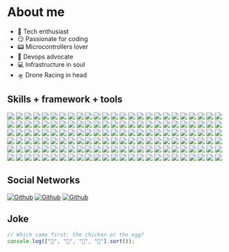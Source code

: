 # About me

- 🚀 Tech enthusiast
- 😏 Passionate for coding
- 📟 Microcontrollers lover
- 🔋 Devops advocate
- 💻 Infrastructure in soul
- 🛸 Drone Racing in head

## Skills + framework + tools

<p>
  <img src="https://img.shields.io/badge/MacOS-000000?style=for-the-badge&logo=macos&logoColor=white" />
  <img src="https://img.shields.io/badge/FreeBSD-AB2B28?style=for-the-badge&logo=freebsd&logoColor=white" />
  <img src="https://img.shields.io/badge/OpenBSD-F2CA30?style=for-the-badge&logo=openbsd&logoColor=white" />
  <img src="https://img.shields.io/badge/NetBSD-FF6600?style=for-the-badge&logo=netbsd&logoColor=white" />
  <img src="https://img.shields.io/badge/Linux-FCC624?style=for-the-badge&logo=linux&logoColor=white" />
  <img src="https://img.shields.io/badge/Windows-5E5E5E?style=for-the-badge&logo=windows&logoColor=white" />
  <img src="https://img.shields.io/badge/neovim-57A143?style=for-the-badge&logo=neovim&logoColor=white" />
  <img src="https://img.shields.io/badge/Xcode-147EFB?style=for-the-badge&logo=Xcode&logoColor=white" />
  <img src="https://img.shields.io/badge/Visual_Studio_Code-5C2D91?style=for-the-badge&logo=visual%20studio%20code&logoColor=white" />
  <img src="https://img.shields.io/badge/Intellij-000000?style=for-the-badge&logo=intellijidea&logoColor=white" />
  <img src="https://img.shields.io/badge/Atom-66595C?style=for-the-badge&logo=Atom&logoColor=white" />
  <img src="https://img.shields.io/badge/Eclipse-2C2255?style=for-the-badge&logo=Eclipse&logoColor=white" />
  <img src="https://img.shields.io/badge/Android Studio-3DDC84?style=for-the-badge&logo=androidstudio&logoColor=white" />
  <img src="https://img.shields.io/badge/Netbeans-1B6AC6?style=for-the-badge&logo=apachenetbeanside&logoColor=white" />
  <img src="https://img.shields.io/badge/Datagrip-000000?style=for-the-badge&logo=datagrip&logoColor=white" />
  <img src="https://img.shields.io/badge/phpMyAdmin-6C78AF?style=for-the-badge&logo=phpmyadmin&logoColor=white" />
  <img src="https://img.shields.io/badge/Adminer-34567C?style=for-the-badge&logo=adminer&logoColor=white" />
  <img src="https://img.shields.io/badge/Postman-FF6C37?style=for-the-badge&logo=postman&logoColor=white" />
  <img src="https://img.shields.io/badge/Insomnia-4000BF?style=for-the-badge&logo=insomnia&logoColor=white" />
  <img src="https://img.shields.io/badge/KiCad-314CB0?style=for-the-badge&logo=kicad&logoColor=white" />
  <img src="https://img.shields.io/badge/RUST-000000?style=for-the-badge&logo=rust&logoColor=white" />
  <img src="https://img.shields.io/badge/LUA-2C2D72?style=for-the-badge&logo=lua&logoColor=white" />
  <img src="https://img.shields.io/badge/.ENV-ECD53F?style=for-the-badge&logo=dotenv&logoColor=white" />
  <img src="https://img.shields.io/badge/HTML5-E34F26?style=for-the-badge&logo=html5&logoColor=white" />
  <img src="https://img.shields.io/badge/CSS3-1572B6?style=for-the-badge&logo=css3&logoColor=white" />
  <img src="https://img.shields.io/badge/JavaScript-F7DF1E?style=for-the-badge&logo=javascript&logoColor=white" />
  <img src="https://img.shields.io/badge/TypeScript-3178C6?style=for-the-badge&logo=typescript&logoColor=white" />
  <img src="https://img.shields.io/badge/C-A8B9CC?style=for-the-badge&logo=c&logoColor=white" />
  <img src="https://img.shields.io/badge/C%2B%2B-00599C?style=for-the-badge&logo=c%2B%2B&logoColor=white" />
  <img src="https://img.shields.io/badge/Java-ED8B00?style=for-the-badge&logo=openjdk&logoColor=white" />
  <img src="https://img.shields.io/badge/PHP-777BB4?style=for-the-badge&logo=php&logoColor=white" />
  <img src="https://img.shields.io/badge/Perl-39457E?style=for-the-badge&logo=perl&logoColor=white" />
  <img src="https://img.shields.io/badge/P5-ED225D?style=for-the-badge&logo=p5dotjs&logoColor=white" />
  <img src="https://img.shields.io/badge/Delphi-EE1F35?style=for-the-badge&logo=delphi&logoColor=white" />
  <img src="https://img.shields.io/badge/Markdown-000000?style=for-the-badge&logo=markdown&logoColor=white" />
  <img src="https://img.shields.io/badge/mdbook-000000?style=for-the-badge&logo=mdbook&logoColor=white" />
  <img src="https://img.shields.io/badge/oxygen-3A209E?style=for-the-badge&logo=oxygen&logoColor=white" />
  <img src="https://img.shields.io/badge/Swagger-85EA2D?style=for-the-badge&logo=swagger&logoColor=white" />
  <img src="https://img.shields.io/badge/SemVer-3F4551?style=for-the-badge&logo=semver&logoColor=white" />
  <img src="https://img.shields.io/badge/json-5E5C5C?style=for-the-badge&logo=json&logoColor=white" />
  <img src="https://img.shields.io/badge/JWT-000000?style=for-the-badge&logo=jsonwebtokens&logoColor=white" />
  <img src="https://img.shields.io/badge/React_Native-20232A?style=for-the-badge&logo=react&logoColor=61DAFB" />
  <img src="https://img.shields.io/badge/Node.js-339933?style=for-the-badge&logo=nodedotjs&logoColor=white" />
  <img src="https://img.shields.io/badge/Spring-6DB33F?style=for-the-badge&logo=spring&logoColor=white" />
  <img src="https://img.shields.io/badge/Hibernate-59666C?style=for-the-badge&logo=hibernate&logoColor=white" />
  <img src="https://img.shields.io/badge/Express.js-000000?style=for-the-badge&logo=express&logoColor=white" />
  <img src="https://img.shields.io/badge/React-61DAFB?style=for-the-badge&logo=react&logoColor=white" />
  <img src="https://img.shields.io/badge/React Router-CA4245?style=for-the-badge&logo=reactrouter&logoColor=white" />
  <img src="https://img.shields.io/badge/React Table-FF4154?style=for-the-badge&logo=reacttable&logoColor=white" />
  <img src="https://img.shields.io/badge/Redux-764ABC?style=for-the-badge&logo=redux&logoColor=white" />
  <img src="https://img.shields.io/badge/Redux Saga-999999?style=for-the-badge&logo=reduxsaga&logoColor=white" />
  <img src="https://img.shields.io/badge/Redux Saga-999999?style=for-the-badge&logo=reduxsaga&logoColor=white" />
  <img src="https://img.shields.io/badge/Socket.io-010101?style=for-the-badge&logo=socketdotio&logoColor=white" />
  <img src="https://img.shields.io/badge/Expo-000020?style=for-the-badge&logo=expo&logoColor=white" />
  <img src="https://img.shields.io/badge/Electron-47848F?style=for-the-badge&logo=electron&logoColor=white" />
  <img src="https://img.shields.io/badge/Tauri-FFC131?style=for-the-badge&logo=tauri&logoColor=white" />
  <img src="https://img.shields.io/badge/Symfony-000000?style=for-the-badge&logo=symfony&logoColor=white" />
  <img src="https://img.shields.io/badge/yarn-2C8EBB?style=for-the-badge&logo=yarn&logoColor=white" />
  <img src="https://img.shields.io/badge/npm-CB3837?style=for-the-badge&logo=react&logoColor=white" />
  <img src="https://img.shields.io/badge/nuget-004880?style=for-the-badge&logo=nuget&logoColor=white" />
  <img src="https://img.shields.io/badge/Composer-885630?style=for-the-badge&logo=composer&logoColor=white" />
  <img src="https://img.shields.io/badge/Maven-C71A36?style=for-the-badge&logo=apachemaven&logoColor=white" />
  <img src="https://img.shields.io/badge/CMake-064F8C?style=for-the-badge&logo=cmake&logoColor=white" />
  <img src="https://img.shields.io/badge/Chart.js-FF6384?style=for-the-badge&logo=chartdotjs&logoColor=white" />
  <img src="https://img.shields.io/badge/Bootstrap-563D7C?style=for-the-badge&logo=bootstrap&logoColor=white" />
  <img src="https://img.shields.io/badge/jQuery-0769AD?style=for-the-badge&logo=jquery&logoColor=white" />
  <img src="https://img.shields.io/badge/next.js-000000?style=for-the-badge&logo=nextdotjs&logoColor=white" />
  <img src="https://img.shields.io/badge/Babel-F9DC3E?style=for-the-badge&logo=babel&logoColor=white" />
  <img src="https://img.shields.io/badge/Webpack-8DD6F9?style=for-the-badge&logo=webpack&logoColor=white" />
  <img src="https://img.shields.io/badge/MySQL-00000F?style=for-the-badge&logo=mysql&logoColor=white" />
  <img src="https://img.shields.io/badge/MariaDB-003545?style=for-the-badge&logo=mariadb&logoColor=white" />
  <img src="https://img.shields.io/badge/PostgreSQL-316192?style=for-the-badge&logo=postgresql&logoColor=white" />
  <img src="https://img.shields.io/badge/MongoDB-4EA94B?style=for-the-badge&logo=mongodb&logoColor=white" />
  <img src="https://img.shields.io/badge/SQLite-003B57?style=for-the-badge&logo=sqlite&logoColor=white" />
  <img src="https://img.shields.io/badge/REDIS-5E5C5C?style=for-the-badge&logo=redis&logoColor=white" />
  <img src="https://img.shields.io/badge/CouchDB-E42528?style=for-the-badge&logo=apachecouchdb&logoColor=white" />
  <img src="https://img.shields.io/badge/RabbitMQ-FF6600?style=for-the-badge&logo=rabbitmq&logoColor=white" />
  <img src="https://img.shields.io/badge/MQTT-3C5280?style=for-the-badge&logo=eclipsemosquitto&logoColor=white" />
  <img src="https://img.shields.io/badge/git-F05032?style=for-the-badge&logo=git&logoColor=white" />
  <img src="https://img.shields.io/badge/Jenkins-D24939?style=for-the-badge&logo=jenkins&logoColor=white" />
  <img src="https://img.shields.io/badge/Github Actions-2088FF?style=for-the-badge&logo=githubactions&logoColor=white" />
  <img src="https://img.shields.io/badge/Github Pages-222222?style=for-the-badge&logo=githubpages&logoColor=white" />
  <img src="https://img.shields.io/badge/Gitlab-FC6D26?style=for-the-badge&logo=gitlab&logoColor=white" />
  <img src="https://img.shields.io/badge/SourceForge-FF6600?style=for-the-badge&logo=sourceforge&logoColor=white" />
  <img src="https://img.shields.io/badge/SubVersion-809CC9?style=for-the-badge&logo=subversion&logoColor=white" />
  <img src="https://img.shields.io/badge/gitignore-204ECF?style=for-the-badge&logo=gitignoredotio&logoColor=white" />
  <img src="https://img.shields.io/badge/ReSharper-000000?style=for-the-badge&logo=resharper&logoColor=white" />
  <img src="https://img.shields.io/badge/pm2-2B037A?style=for-the-badge&logo=pm2&logoColor=white" />
  <img src="https://img.shields.io/badge/Commitlint-000000?style=for-the-badge&logo=commitlint&logoColor=white" />
  <img src="https://img.shields.io/badge/ESLint-4B32C3?style=for-the-badge&logo=eslint&logoColor=white" />
  <img src="https://img.shields.io/badge/Prettier-F7B93E?style=for-the-badge&logo=prettier&logoColor=white" />
  <img src="https://img.shields.io/badge/nodemon-76D04B?style=for-the-badge&logo=nodemon&logoColor=white" />
  <img src="https://img.shields.io/badge/Lodash-3492FF?style=for-the-badge&logo=lodash&logoColor=white" />
  <img src="https://img.shields.io/badge/Jest-C21325?style=for-the-badge&logo=jest&logoColor=white" />
  <img src="https://img.shields.io/badge/Jasmine-8A4182?style=for-the-badge&logo=jasmine&logoColor=white" />
  <img src="https://img.shields.io/badge/Grunt-FAA918?style=for-the-badge&logo=grunt&logoColor=white" />
  <img src="https://img.shields.io/badge/GULP-CF4647?style=for-the-badge&logo=gulp&logoColor=white" />
  <img src="https://img.shields.io/badge/Cypress-17202C?style=for-the-badge&logo=cypress&logoColor=white" />
  <img src="https://img.shields.io/badge/Selenium-43B02A?style=for-the-badge&logo=selenium&logoColor=white" />
  <img src="https://img.shields.io/badge/Material UI-007FFF?style=for-the-badge&logo=mui&logoColor=white" />
  <img src="https://img.shields.io/badge/Jinja-B41717?style=for-the-badge&logo=jinja&logoColor=white" />
  <img src="https://img.shields.io/badge/GTK-7FE719?style=for-the-badge&logo=gtk&logoColor=white" />
  <img src="https://img.shields.io/badge/QT-41CD52?style=for-the-badge&logo=qt&logoColor=white" />
  <img src="https://img.shields.io/badge/ngrok-1F1E37?style=for-the-badge&logo=ngrok&logoColor=white" />
  <img src="https://img.shields.io/badge/Ansible-EE0000?style=for-the-badge&logo=ansible&logoColor=white" />
  <img src="https://img.shields.io/badge/vagrant-1868F2?style=for-the-badge&logo=vagrant&logoColor=white" />
  <img src="https://img.shields.io/badge/docker-2496ED?style=for-the-badge&logo=docker&logoColor=white" />
  <img src="https://img.shields.io/badge/Docker Swarm-FFA633?style=for-the-badge&logo=swarm&logoColor=white" />
  <img src="https://img.shields.io/badge/BASH-4EAA25?style=for-the-badge&logo=gnubash&logoColor=white" />
  <img src="https://img.shields.io/badge/TMUX-1BB91F?style=for-the-badge&logo=tmux&logoColor=white" />
  <img src="https://img.shields.io/badge/Alacritty-F46D01?style=for-the-badge&logo=alacritty&logoColor=white" />
  <img src="https://img.shields.io/badge/Hyper-000000?style=for-the-badge&logo=hyper&logoColor=white" />
  <img src="https://img.shields.io/badge/iterm2-000000?style=for-the-badge&logo=iterm2&logoColor=white" />
  <img src="https://img.shields.io/badge/Arduino-00979D?style=for-the-badge&logo=arduino&logoColor=white" />
  <img src="https://img.shields.io/badge/Espressif-E7352C?style=for-the-badge&logo=espressif&logoColor=white" />
  <img src="https://img.shields.io/badge/Raspberry-A22846?style=for-the-badge&logo=raspberrypi&logoColor=white" />
  <img src="https://img.shields.io/badge/Serverless-FD5750?style=for-the-badge&logo=serverless&logoColor=white" />
  <img src="https://img.shields.io/badge/Azure-0078D4?style=for-the-badge&logo=microsoftazure&logoColor=white" />
  <img src="https://img.shields.io/badge/AWS-232F3E?style=for-the-badge&logo=amazonaws&logoColor=white" /> 
  <img src="https://img.shields.io/badge/Alexa Developer-00CAFF?style=for-the-badge&logo=amazonalexa&logoColor=white" />
  <img src="https://img.shields.io/badge/API Gateway-FF4F8B?style=for-the-badge&logo=amazonapigateway&logoColor=white" />
  <img src="https://img.shields.io/badge/CloudWatch-FF4F8B?style=for-the-badge&logo=amazoncloudwatch&logoColor=white" />
  <img src="https://img.shields.io/badge/DynamoDB-4053D6?style=for-the-badge&logo=amazondynamodb&logoColor=white" />
  <img src="https://img.shields.io/badge/EC2-FF9900?style=for-the-badge&logo=amazonec2&logoColor=white" />
  <img src="https://img.shields.io/badge/ECS-FF9900?style=for-the-badge&logo=amazonecs&logoColor=white" />
  <img src="https://img.shields.io/badge/S3-569A31?style=for-the-badge&logo=amazons3&logoColor=white" />
  <img src="https://img.shields.io/badge/SQS-FF4F8B?style=for-the-badge&logo=amazonsqs&logoColor=white" />
  <img src="https://img.shields.io/badge/Lambda-FF9900?style=for-the-badge&logo=awslambda&logoColor=white" />
  <img src="https://img.shields.io/badge/Digitalocean-0080FF?style=for-the-badge&logo=digitalocean&logoColor=white" />
  <img src="https://img.shields.io/badge/NGINX-009639?style=for-the-badge&logo=nginx&logoColor=white" />
  <img src="https://img.shields.io/badge/Apache-D22128?style=for-the-badge&logo=apache&logoColor=white" />
  <img src="https://img.shields.io/badge/Traefik-24A1C1?style=for-the-badge&logo=traefikproxy&logoColor=white" />
  <img src="https://img.shields.io/badge/Tomcat-F8DC75?style=for-the-badge&logo=apachetomcat&logoColor=white" />
  <img src="https://img.shields.io/badge/Consul-F24C53?style=for-the-badge&logo=consul&logoColor=white" />
  <img src="https://img.shields.io/badge/ELK-005571?style=for-the-badge&logo=elasticstack&logoColor=white" />
  <img src="https://img.shields.io/badge/Kibana-005571?style=for-the-badge&logo=kibana&logoColor=white" />
  <img src="https://img.shields.io/badge/Logstash-005571?style=for-the-badge&logo=logstash&logoColor=white" />
  <img src="https://img.shields.io/badge/Graylog-FF3633?style=for-the-badge&logo=gravatar&logoColor=white" />
  <img src="https://img.shields.io/badge/FFmpeg-007808?style=for-the-badge&logo=ffmpeg&logoColor=white" />
  <img src="https://img.shields.io/badge/Grafana-F46800?style=for-the-badge&logo=grafana&logoColor=white" />
  <img src="https://img.shields.io/badge/Prometheus-E6522C?style=for-the-badge&logo=prometheus&logoColor=white" />
  <img src="https://img.shields.io/badge/Gravatar-1E8CBE?style=for-the-badge&logo=gravatar&logoColor=white" />
  <img src="https://img.shields.io/badge/IFTTT Developer-000000?style=for-the-badge&logo=ifttt&logoColor=white" />
  <img src="https://img.shields.io/badge/Asciinema-D40000?style=for-the-badge&logo=asciinema&logoColor=white" />
  <img src="https://img.shields.io/badge/Letsencrypt-003A70?style=for-the-badge&logo=letsencrypt&logoColor=white" />
  <img src="https://img.shields.io/badge/LLVM-262D3A?style=for-the-badge&logo=llvm&logoColor=white" />
  <img src="https://img.shields.io/badge/Node RED-8F0000?style=for-the-badge&logo=nodered&logoColor=white" />
  <img src="https://img.shields.io/badge/Sentry-362D59?style=for-the-badge&logo=sentry&logoColor=white" />
  <img src="https://img.shields.io/badge/Strapi-2F2E8B?style=for-the-badge&logo=strapi&logoColor=white" />
  <img src="https://img.shields.io/badge/strongswan-E00033?style=for-the-badge&logo=strongswan&logoColor=white" />
</p>

## Social Networks

[<img alt="Github" src="https://img.shields.io/badge/GitHub-%2312100E.svg?&style=for-the-badge&logo=Github&logoColor=white" />](https://github.com/nsfilho)
[<img alt="Github" src="https://img.shields.io/badge/youtube-FF0000.svg?&style=for-the-badge&logo=youtube&logoColor=white" />](https://www.youtube.com/c/E01AIO)
[<img alt="Github" src="https://img.shields.io/badge/twitter-%231DA1F2.svg?&style=for-the-badge&logo=twitter&logoColor=white" />](https://twitter.com/nssantos)

## Joke

```js
// Which came first: the chicken or the egg?
console.log(["🥚", "🐣", "🐥", "🐔"].sort());
```
